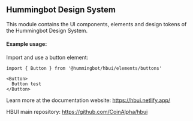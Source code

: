 ## Hummingbot Design System

This module contains the UI components, elements and design tokens of the Hummingbot Design System.

#### Example usage:

Import and use a button element:

```shell
import { Button } from '@hummingbot/hbui/elements/buttons'

<Button>
  Button test
</Button>
```

Learn more at the documentation website: https://hbui.netlify.app/

HBUI main repository: https://github.com/CoinAlpha/hbui
